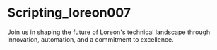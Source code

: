 # Scripting_loreon007
Join us in shaping the future of Loreon's technical landscape through innovation, automation, and a commitment to excellence.
